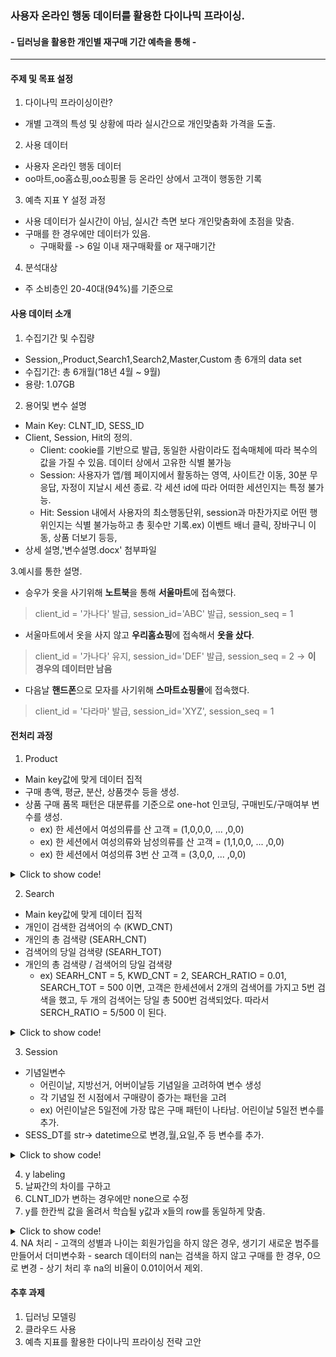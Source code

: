 ### 사용자 온라인 행동 데이터를 활용한 다이나믹 프라이싱.
#### - 딥러닝을 활용한 개인별 재구매 기간 예측을 통해 -

---

#### 주제 및 목표 설정

1. 다이나믹 프라이싱이란?  
- 개별 고객의 특성 및 상황에 따라 실시간으로 개인맞춤화 가격을 도출.

2. 사용 데이터  
- 사용자 온라인 행동 데이터
- oo마트,oo홈쇼핑,oo쇼핑몰 등 온라인 상에서 고객이 행동한 기록

3. 예측 지표 Y 설정 과정
- 사용 데이터가 실시간이 아님, 실시간 측면 보다 개인맞춤화에 초점을 맞춤. 
- 구매를 한 경우에만 데이터가 있음.
  - 구매확률 -> 6일 이내 재구매확률 or 재구매기간

4. 분석대상 
- 주 소비층인 20-40대(94%)를 기준으로  

#### 사용 데이터 소개
1. 수집기간 및 수집량
- Session,,Product,Search1,Search2,Master,Custom 총 6개의 data set
- 수집기간: 총 6개월(‘18년 4월 ~ 9월)
- 용량: 1.07GB

2. 용어및 변수 설명 
- Main Key: CLNT_ID, SESS_ID
- Client, Session, Hit의 정의.
  - Client: cookie를 기반으로 발급, 동일한 사람이라도 접속매체에 따라 복수의 값을 가질 수 있음. 데이터 상에서 고유한 식별 불가능
  - Session: 사용자가 앱/웹 페이지에서 활동하는 영역, 사이트간 이동, 30분 무응답, 자정이 지날시 세션 종료. 각 세션 id에 따라 어떠한 세션인지는 특정 불가능.
  - Hit: Session 내에서 사용자의 최소행동단위, session과 마찬가지로 어떤 행위인지는 식별 불가능하고 총 횟수만 기록.ex) 이벤트 배너 클릭, 장바구니 이동, 상품 더보기 등등, 
- 상세 설명,'변수설명.docx' 첨부파일 

3.예시를 통한 설명.

- 승우가 옷을 사기위해 **노트북**을 통해 **서울마트**에 접속했다. 
 > client_id = '가나다' 발급, session_id='ABC' 발급, session_seq = 1
- 서울마트에서 옷을 사지 않고 **우리홈쇼핑**에 접속해서 **옷을 샀다**. 
 > client_id = '가나다' 유지, session_id='DEF' 발급, session_seq = 2 -> **이 경우의 데이터만 남음**
- 다음날 **핸드폰**으로 모자를 사기위해 **스마트쇼핑몰**에 접속했다. 
 > client_id = '다라마' 발급, session_id='XYZ', session_seq = 1

#### 전처리  과정

1. Product
- Main key값에 맞게 데이터 집적
- 구매 총액, 평균, 분산, 상품갯수 등을 생성.
- 상품 구매 품목 패턴은 대분류를 기준으로 one-hot 인코딩, 구매빈도/구매여부 변수를 생성.
  - ex) 한 세션에서 여성의류를 산 고객 = (1,0,0,0, ... ,0,0)
  - ex) 한 세션에서 여성의류와 남성의류를 산 고객 = (1,1,0,0, ... ,0,0)
  - ex) 한 세션에서 여성의류 3번 산 고객 = (3,0,0, ... ,0,0)

<details>
  <summary>Click to show code!</summary>

  <pre>
    <code>
# -> 3개의 키값에서 2개의 키값으로 agg

# 구매가격 변수를 str -> int 변환.
product['PD_BUY_AM'] = list(map(lambda x:x.replace(",",""),product['PD_BUY_AM']))
product['PD_BUY_AM'] = product['PD_BUY_AM'].astype(int)

# 구매개수 변수를 str&int -> int로 변환.
product['PD_BUY_CT'] = product['PD_BUY_CT'].astype(str)
product['PD_BUY_CT'] = list(map(lambda x:x.replace(",",""),product['PD_BUY_CT']))
product['PD_BUY_CT'] = product['PD_BUY_CT'].astype(int)

## product에 새로운 열 "TOT_AM" 생성 (PD_BUY_AM는 제품 하나 당 개수이므로, 이를 구매한 제품의 갯수와 곱한 "총 지출 금액"이 "TOT_AM"임)
product["TOT_AM"] = product["PD_BUY_AM"] * product["PD_BUY_CT"]

# CLNT_ID와 SESS_ID가 모두 같은 행들을 "TOT_AM","PD_BUY_CT","PD_BUY_AM"에 대해 합계,평균,표준편차를 구한 것
product_agg = product.groupby(['CLNT_ID', 'SESS_ID'])[['TOT_AM','PD_BUY_CT','PD_BUY_AM']].agg(['sum','mean','std'])
product_agg.columns= list(map(lambda x:x[0]+'_'+x[1],list(product_agg)))

## Product Vector mapping

# ## Phase1.
# #### SESS_ID마다 구매한 상품 쌓아 - 그 대분류 쌓아 - 대분류 구매 패턴 (빈도 / 여부)
# #### 변수 1 : 세션 내 쇼핑 Category 구매 빈도(단순 횟수)
# #### 변수 2 : 세션 내 쇼핑 Category 구매 여부(0,1 binary vec)

product = product.sort_values(by=['CLNT_ID', 'SESS_ID'], axis=0)
master= master.sort_values(by='PD_C',ascending=True)
raw=product.merge(master,on='PD_C',how='inner')

#사전식으로 대분류 배열 정렬 (ㄱ으로 시작하여 ㅎ으로 끝나도록)
clac1_list=list(raw['CLAC1_NM'].unique())
clac1_list.sort()
CLAC1_NM_dict=dict(zip(clac1_list,range(0,37)))

#대분류 한글 -> 배정된 숫자로 변경
raw2=raw.replace({"CLAC1_NM": CLAC1_NM_dict})
temp_series = raw2.groupby(['CLNT_ID', 'SESS_ID'])['CLAC1_NM'].agg(lambda x: list(x))
temp_df=pd.DataFrame(temp_series)

#변수2 위해 만들어 둔 multiindex를 column으로 돌린 temp2_df
temp2_df=temp_df.reset_index()

# ## Phase2. 
# #### SESS_ID로 정렬된 Dataframe을 역행하여 {(CLNT_ID,SESS_ID): 36개의 대분류 구매 빈도 vector}의 Dictionary 생성. 
# #### Vector 형태로 Key를 만든 이유는? Multiindex인 Dataframe.index.values하면 tuple형태로 나와서 mapping 편리하게 하기 위함임

# 이런 식으로 empty vector 제작
vec_frame=np.zeros((1,37))

# #### 변수 1 - 10-15분 소요

# 변수 1 단순 빈도 Vector
n=len(temp_df)-1
prod_count_dict={}

while True:
    vec_frame=np.zeros((1,37))
    if n !=-1:
        for i in temp_df.CLAC1_NM[n]:
            vec_frame[0][i]+=1
        prod_count_dict[temp_df.index.values[n]]=vec_frame
        n=n-1
    elif n ==-1:
        print("Done")
        break

# #### 변수 2 - 10-15분 소요
# 변수 2 0,1의 Binary Vector
n=len(temp_df)-1
prod_bin_dict={}

while True:
    vec_frame=np.zeros((1,37))
    if n !=-1:
        for i in set(temp2_df.CLAC1_NM[n]):
            vec_frame[0][i]+=1
        prod_bin_dict[temp_df.index.values[n]]=vec_frame
        n=n-1
    elif n ==-1:
        print("Done")
        break

    </code>
  </pre>
</details>


2. Search
- Main key값에 맞게 데이터 집적
- 개인이 검색한 검색어의 수 (KWD_CNT)
- 개인의 총 검색량 (SEARH_CNT)
- 검색어의 당일 검색량 (SEARH_TOT)
- 개인의 총 검색량 / 검색어의 당일 검색량 
  - ex) SEARH_CNT = 5, KWD_CNT = 2, SEARCH_RATIO = 0.01, SEARCH_TOT = 500 이면, 고객은 한세션에서 2개의 검색어를 가지고 5번 검색을 했고, 두 개의 검색어는 당일 총 500번 검색되었다. 따라서 SERCH_RATIO = 5/500 이 된다.
  
<details>
  <summary>Click to show code!</summary>

  <pre>
    <code>
    
# 서로 다른 key구조를 모델에 적용가능한 형태로 통일.

# merge를 위해 SESS_DT 형식 동일하게 변경. 
search2['SESS_DT'] = pd.to_datetime(search2['SESS_DT'], format = '%Y%m%d')

# 검색량 변수를 str&int -> int로 변환 후 이름 변경.
search2['SEARCH_CNT'] = search2['SEARCH_CNT'].astype(str)
search2['SEARCH_CNT'] = list(map(lambda x:x.replace(",",""), search2['SEARCH_CNT']))
search2['SEARCH_CNT'] =  search2['SEARCH_CNT'].astype(int)
search2.rename(columns={'SEARCH_CNT': 'SEARCH_TOT'}, inplace=True) # Search1과 컬럼명이 동일하지만 의미가 다르므로 이름 변경.

# 전체검색량, 검색 키워드 갯수, 개인검색량, 전체검색량 대비 개인 검색량, 변수 생성.
search = pd.merge(search1,session.loc[:,['CLNT_ID','SESS_ID','SESS_DT']],how = 'left', on = ['CLNT_ID','SESS_ID']) 
search = pd.merge(search,search2.loc[:,['SESS_DT','KWD_NM','SEARCH_TOT']],how = 'left', on = ['KWD_NM','SESS_DT']) 
cnt = search.groupby(['CLNT_ID','SESS_ID']).count()['KWD_NM'] # 순서 유의.
search = search.groupby(['CLNT_ID','SESS_ID']).sum() # 이 부분에서 고유한 키값으로 줄어듬. 
search['KWD_CNT'] = cnt
search['SEARCH_RATIO'] = search.SEARCH_CNT / search.SEARCH_TOT  
    </code>
  </pre>
</details>


3. Session
- 기념일변수
  - 어린이날, 지방선거, 어버이날등 기념일을 고려하여 변수 생성 
  - 각 기념일 전 시점에서 구매량이 증가는 패턴을 고려
  - ex) 어린이날은 5일전에 가장 많은 구매 패턴이 나타남. 어린이날 5일전 변수를 추가. 
-  SESS_DT를 str-> datetime으로 변경,월,요일,주 등 변수를 추가. 
<details>
  <summary>Click to show code!</summary>

  <pre>
    <code>
# SESS_DT을 datetime 자료형으로 변환.
session['SESS_DT'] = pd.to_datetime(session['SESS_DT'], format = '%Y%m%d')
## 월,주,일 변수 생성. 19 -> 1월 1일 이후 19번째 주 double check  0 = 월요일, 6 = 일요일  double check
session['MONTH'] = list(map(lambda x:x.month,session['SESS_DT'])) 
session['WEEK'] = list(map(lambda x:x.week,session['SESS_DT'])) 
session['DAY'] = list(map(lambda x:x.weekday(),session['SESS_DT'])) 

## 휴일 변수; EDA후 유의미하게 구매패턴이 차이나는 'hot day'를 추가

session['Timestamp'] = 0
session['SESS_DT'] = session['SESS_DT'].astype('str')
session['SESS_DT'] = list(map(lambda x:datetime.strptime(x,'%Y%m%d'), session['SESS_DT']))
session['Timestamp'] = list(map(lambda x:datetime.timestamp(x), session['SESS_DT']))

Sat = pd.date_range(min(session.SESS_DT), max(session.SESS_DT), freq='W-SAT') #Saturday
Sun = pd.date_range(min(session.SESS_DT), max(session.SESS_DT), freq='W-SUN') #Sunday

Sat_Timestamp=list(map(lambda x:datetime.timestamp(x), Sat))
Sun_Timestamp=list(map(lambda x:datetime.timestamp(x), Sun))

Holiday = np.array(['20180505', '20180522', '20180606', '20180815', '20180923', '20180924', '20180925', ])
repic_Holiday = np.array(['20180507', '20180613', '20180926']) #5월7일, 9월26일: 대체 공휴일,6월 13일: 지방선거일
Holiday = np.append(Holiday, repic_Holiday)
Holiday = list(map(lambda x:datetime.strptime(x,'%Y%m%d'), Holiday))

Holiday_Timestamp=list(map(lambda x:datetime.timestamp(x), Holiday))

All_Timestamp = Sat_Timestamp + Sun_Timestamp + Holiday_Timestamp

session.ix[session['Timestamp'].isin(All_Timestamp),'Rest']=1

session['Rest'] = 0 #휴일인 날

weekend_Timestamp = Sat_Timestamp
weekend_Timestamp = list(map(lambda x:datetime.fromtimestamp(x), weekend_Timestamp))

session['five_before'] = 0
session.ix[session['SESS_DT'].isin(list(map(lambda x: x+timedelta(days=-5), weekend_Timestamp))), 'five_before'] = 1

# 어린이날 추가
children_day = np.array(['2018-05-05'])
children_day = list(map(lambda x:datetime.strptime(x,'%Y-%m-%d'), children_day))
children_hotdays = []

children_hotdays.append(list(map(lambda x: x+timedelta(days=-3), children_day))[0])
children_hotdays.append(list(map(lambda x: x+timedelta(days=-4), children_day))[0])
children_hotdays.append(list(map(lambda x: x+timedelta(days=-5), children_day))[0])
children_hotdays.append(list(map(lambda x: x+timedelta(days=-6), children_day))[0])

session['children_hotday'] = 0
session.ix[session['SESS_DT'].isin(children_hotdays),'children_hotday'] = 1

# 스승의 날 추가
teacher_day = np.array(['2018-05-15'])
teacher_day = list(map(lambda x:datetime.strptime(x,'%Y-%m-%d'), teacher_day))
teacher_hotdays = []

teacher_hotdays.append(list(map(lambda x: x+timedelta(days=-1), teacher_day))[0])

session['teacher_hotday'] = 0
session.ix[session['SESS_DT'].isin(teacher_hotdays), 'teacher_hotday'] = 1

# 선거일 추가
election_day = np.array(['2018-06-13']) 
election_day = list(map(lambda x:datetime.strptime(x,'%Y-%m-%d'), election_day))

election_hotdays = []

election_hotdays.append(list(map(lambda x: x+timedelta(days=-2), election_day))[0])
election_hotdays.append(list(map(lambda x: x+timedelta(days=-3), election_day))[0])

session['election_hotday'] = 0
session.ix[session['SESS_DT'].isin(election_hotdays), 'election_hotday'] = 1

# Multi Index로 바꾸어 merge 위해 hotday dataframe으로 정리해둠
hotday=session.set_index(['CLNT_ID', 'SESS_ID'])

del(hotday['DVC_CTG_NM'])
del(hotday['ZON_NM'])
del(hotday['CITY_NM'])
del(hotday['Timestamp'])
del(hotday['Rest'])
del(hotday['SESS_DT'])

hotday.sort_index(inplace=True,ascending=True)
    </code>
  </pre>
</details>

4. y labeling
1. 날짜간의 차이를 구하고
2. CLNT_ID가 변하는 경우에만 none으로 수정
3. y를 한칸씩 값을 올려서 학습될 y값과 x들의 row를 동일하게 맞춤. 
<details>
  <summary>Click to show code!</summary>
  <pre>
    <code>
## y labeling
# 날짜 차이 구하기
session = session.sort_values(['CLNT_ID','SESS_DT']) # diff를 사용하기 위해 날짜순으로 정렬
session['DT_DIFF'] = session['SESS_DT'].diff() # (1) 일단은 전체에 대해 차이를 구해준 다음
session.loc[session.CLNT_ID != session.CLNT_ID.shift(),'DT_DIFF'] = None #(2) CLNT_ID가 변하는 경우에만 None로 수정
# 새롭게 라벨 제작
Y = session['DT_DIFF'].dt.days.tolist() # date 형태를 int 형태로 변형
a = list()
a.append(np.nan)
Y = Y[1:]+a # 한칸씩 올리고 마지막에 np.nan 추가 
session['y']=Y # 라벨 추가
session = session[pd.notnull(session['y])] # 라벨값이 np.nan인경우
del raw['DT_DIFF'] # it was just once used to make response variable.
    </code>
  </pre>
</details>
4. NA 처리
- 고객의 성별과 나이는 회원가입을 하지 않은 경우, 생기기  새로운 범주를 만들어서 더미변수화
- search 데이터의 nan는 검색을 하지 않고 구매를 한 경우, 0으로 변경
- 상기 처리 후 na의 비율이 0.01이어서 제외.

#### 추후 과제
1. 딥러닝 모델링
2. 클라우드 사용 
3. 예측 지표를 활용한 다이나믹 프라이싱 전략 고안 
